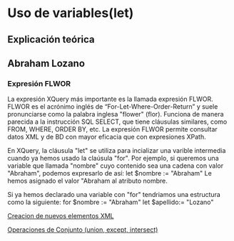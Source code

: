 # Uso de variables(let) #
## Explicación teórica ##
## Abraham Lozano ##
### Expresión FLWOR ###
La expresión XQuery más importante es la llamada expresión FLWOR. FLWOR es el acrónimo inglés de “For-Let-Where-Order-Return” y suele pronunciarse como la palabra inglesa "flower" (flor). Funciona de manera parecida a la instrucción SQL SELECT, que tiene cláusulas similares, como FROM, WHERE, ORDER BY, etc. La expresión FLWOR permite consultar datos XML y de BD con mayor eficacia que con expresiones XPath.

En XQuery, la cláusula "let" se utiliza para incializar una varible intermedia cuando ya hemos usado la claúsula "for".
Por ejemplo, si queremos una variable que llamada "nombre" cuyo contenido sea una cadena con valor "Abraham", podemos expresarlo de así:
let $nombre := "Abraham"
Le hemos asignado el valor "Abraham al atributo nombre.

Si ya hemos declarado una variable con "for" tendriamos una estructura como la siguiente:
for $nombre := "Abraham"
let  $apellido:= "Lozano"









[Creacion de nuevos elementos XML](./AGP.MD)

[Operaciones de Conjunto (union, except, intersect)](./JuanMt.md)
